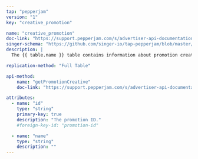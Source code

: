 ```yaml
---
tap: "pepperjam"
version: "1"
key: "creative_promotion"

name: "creative_promotion"
doc-link: "https://support.pepperjam.com/s/advertiser-api-documentation#CreativePromotion"
singer-schema: "https://github.com/singer-io/tap-pepperjam/blob/master/tap_pepperjam/schemas/creative_promotion.json"
description: |
  The {{ table.name }} table contains information about promotion creatives in your {{ integration.display_name }} name account.

replication-method: "Full Table"

api-method:
    name: "getPromotionCreative"
    doc-link: "https://support.pepperjam.com/s/advertiser-api-documentation#CreativePromotion"

attributes:
  - name: "id"
    type: "string"
    primary-key: true
    description: "The promotion ID."
    #foreign-key-id: "promotion-id"

  - name: "name"
    type: "string"
    description: ""
---
```

